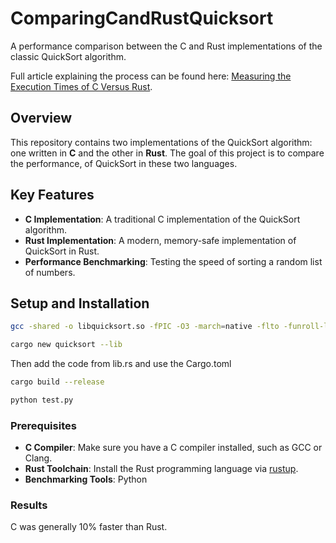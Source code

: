 # ComparingCandRustQuicksort

A performance comparison between the C and Rust implementations of the classic QuickSort algorithm.

Full article explaining the process can be found here: [Measuring the Execution Times of C Versus Rust](https://towardsdatascience.com/measuring-the-execution-times-of-c-versus-rust-bc45c577052a). 

## Overview

This repository contains two implementations of the QuickSort algorithm: one written in **C** and the other in **Rust**. The goal of this project is to compare the performance, of QuickSort in these two languages.

## Key Features

- **C Implementation**: A traditional C implementation of the QuickSort algorithm.
- **Rust Implementation**: A modern, memory-safe implementation of QuickSort in Rust.
- **Performance Benchmarking**: Testing the speed of sorting a random list of numbers.


## Setup and Installation

```bash
gcc -shared -o libquicksort.so -fPIC -O3 -march=native -flto -funroll-loops quicksort.c
```

```bash
cargo new quicksort --lib
```
Then add the code from lib.rs and use the Cargo.toml
```bash
cargo build --release
```

```bash
python test.py
```

### Prerequisites

- **C Compiler**: Make sure you have a C compiler installed, such as GCC or Clang.
- **Rust Toolchain**: Install the Rust programming language via [rustup](https://rustup.rs/).
- **Benchmarking Tools**: Python


### Results

C was generally 10% faster than Rust.


